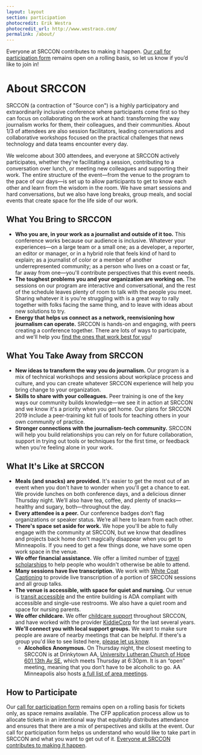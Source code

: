 ```yaml
---
layout: layout
section: participation
photocredit: Erik Westra
photocredit_url: http://www.westraco.com/
permalink: /about/
---
```


<p class="big-lead">Everyone at SRCCON contributes to making it happen. <a href="/participation/form/">Our call for participation form</a> remains open on a rolling basis, so let us know if you&rsquo;d like to join in!</p>

# About SRCCON

SRCCON (a contraction of "Source con") is a highly participatory and extraordinarily inclusive conference where participants come first so they can focus on collaborating on the work at hand: transforming the way journalism works for them, their colleagues, and their communities. About 1/3 of attendees are also session facilitators, leading conversations and collaborative workshops focused on the practical challenges that news technology and data teams encounter every day. 

We welcome about 300 attendees, and everyone at SRCCON actively participates, whether they're facilitating a session, contributing to a conversation over lunch, or meeting new colleagues and supporting their work. The entire structure of the event—from the venue to the program to the pace of our days—is set up to allow participants to get to know each other and learn from the wisdom in the room. We have smart sessions and hard conversations, but we also have long breaks, group meals, and social events that create space for the life side of our work.

## What You Bring to SRCCON

* **Who you are, in your work as a journalist and outside of it too.** This conference works because our audience is inclusive. Whatever your experiences—on a large team or a small one; as a developer, a reporter, an editor or manager, or in a hybrid role that feels kind of hard to explain; as a journalist of color or a member of another underrepresented community; as a person who lives on a coast or far, far away from one—you'll contribute perspectives that this event needs.
* **The toughest problems you and your organization are working on.** The sessions on our program are interactive and conversational, and the rest of the schedule leaves plenty of room to talk with the people you meet. Sharing whatever it is you're struggling with is a great way to rally together with folks facing the same thing, and to leave with ideas about new solutions to try.
* **Energy that helps us connect as a network, reenvisioning how journalism can operate.** SRCCON is hands-on and engaging, with peers creating a conference together. There are lots of ways to participate, and we'll help you [find the ones that work best for you](/participation)!

## What You Take Away from SRCCON

* **New ideas to transform the way you do journalism.** Our program is a mix of technical workshops and sessions about workplace process and culture, and you can create whatever SRCCON experience will help you bring change to your organization.
* **Skills to share with your colleagues.** Peer training is one of the key ways our community builds knowledge—we see it in action at SRCCON and we know it's a priority when you get home. Our plans for SRCCON 2019 include a peer-training kit full of tools for teaching others in your own community of practice.
* **Stronger connections with the journalism-tech community.** SRCCON will help you build relationships you can rely on for future collaboration, support in trying out tools or techniques for the first time, or feedback when you're feeling alone in your work.

## What It's Like at SRCCON

* **Meals (and snacks) are provided.** It's easier to get the most out of an event when you don't have to wonder when you'll get a chance to eat. We provide lunches on both conference days, and a delicious dinner Thursday night. We’ll also have tea, coffee, and plenty of snacks—healthy and sugary, both—throughout the day.
* **Every attendee is a peer.** Our conference badges don’t flag organizations or speaker status. We’re all here to learn from each other.
* **There's space set aside for work.** We hope you'll be able to fully engage with the community at SRCCON, but we know that deadlines and projects back home don't magically disappear when you get to Minneapolis. If you need to get a few things done, we have some open work space in the venue.
* **We offer financial assistance.** We offer a limited number of [travel scholarships](/scholarships) to help people who wouldn't otherwise be able to attend. 
* **Many sessions have live transcription.** We work with [White Coat Captioning](http://www.whitecoatcaptioning.com/) to provide live transcription of a portion of SRCCON sessions and all group talks.
* **The venue is accessible, with space for quiet and nursing.** Our venue is [transit accessible](https://mac-events.org/directions/index.html) and the entire building is ADA compliant with accessible and single-use restrooms. We also have a quiet room and space for nursing parents.
* **We offer childcare.** We offer [childcare support](/childcare) throughout SRCCON, and have worked with the provider [KiddieCorp](https://www.kiddiecorp.com/) for the last several years.
* **We'll connect you with local support groups.** We want to make sure people are aware of nearby meetings that can be helpful. If there's a group you'd like to see listed here, [please let us know](mailto:srccon@opennews.org).
    * **Alcoholics Anonymous.** On Thursday night, the closest meeting to SRCCON is at Drinkytown AA, [University Lutheran Church of Hope 601 13th Av SE](https://www.google.com/maps/place/University+Lutheran+Church+of+Hope/@44.983557,-93.235761,15z/data=!4m2!3m1!1s0x0:0x7e2b9cb466a3fbda?sa=X&ei=4jiEVZyHMcbgoASy45voCQ&ved=0CG8Q_BIwCg), which meets Thursday at 6:30pm. It is an “open” meeting, meaning that you don’t have to be alcoholic to go. AA Minneapolis also hosts [a full list of area meetings](https://aaminneapolis.org/meetings/?tsml-day=4&tsml-region=1388).

## How to Participate

Our [call for participation form](/participation/form/) remains open on a rolling basis for tickets only, as space remains available. The CFP application process allow us to allocate tickets in an intentional way that equitably distributes attendance and ensures that there are a mix of perspectives and skills at the event. Our call for participation form helps us understand who would like to take part in SRCCON and what you want to get out of it. [Everyone at SRCCON contributes to making it happen](/participation).
